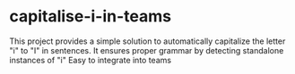 # capitalise-i-in-teams
This project provides a simple solution to automatically capitalize the letter "i" to "I" in sentences. It ensures proper grammar by detecting standalone instances of "i" Easy to integrate into teams
